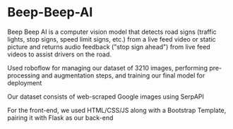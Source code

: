 # Beep-Beep-AI
Beep Beep AI is a computer vision model that detects road signs (traffic lights, stop signs, speed limit signs, etc.) from a live feed video or static picture and returns audio feedback ("stop sign ahead") from live feed videos to assist drivers on the road. 

Used roboflow for managing our dataset of 3210 images, performing pre-processing and augmentation steps, and training our final model for deployment

Our dataset consists of web-scraped Google images using SerpAPI

For the front-end, we used HTML/CSS/JS along with a Bootstrap Template, pairing it with Flask as our back-end

